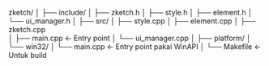 zketch/
│
├── include/
│   ├── zketch.h
│   ├── style.h
│   ├── element.h
│   └── ui_manager.h
│
├── src/
│   ├── style.cpp
│   ├── element.cpp
│   ├── zketch.cpp            
│   ├── main.cpp  ← Entry point
│   └── ui_manager.cpp
│
├── platform/
│   └── win32/
│       └── main.cpp ← Entry point pakai WinAPI
│
└── Makefile ← Untuk build
